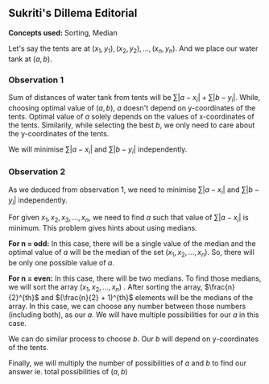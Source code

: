 ## Sukriti's Dillema Editorial

**Concepts used:** Sorting, Median

Let's say the tents are at $(x_1, y_1), (x_2, y_2), ... , (x_n, y_n).$ And we place our water tank at $(a,b).$

### Observation 1
Sum of distances of water tank from tents will be $\sum{|a - x_i|} + \sum{|b-y_i|}.$ While, choosing optimal value of $(a,b)$, $a$ doesn't depend on 
y-coordinates of the tents. Optimal value of $a$ solely depends on the values of x-coordinates of the tents. Similarily, while selecting the best $b$,
we only need to care about the y-coordinates of the tents.

We will minimise $\sum{|a - x_i|}$ and $\sum{|b-y_i|}$ independently.

### Observation 2
As we deduced from observation 1, we need to minimise $\sum{|a - x_i|}$ and $\sum{|b-y_i|}$ independently.

For given $x_1, x_2, x_3, ... , x_n$, we need to find $a$ such that value of $\sum{|a - x_i|}$ is minimum. This problem gives hints about using medians.

**For n = odd:** In this case, there will be a single value of the median and the optimal value of $a$  will be the median of the set $(x_1, x_2, ..., x_n)$.
So, there will be only one possible value of $a$.

**For n = even:** In this case, there will be two medians. To find those medians, we will sort the array $(x_1, x_2, ... , x_n)$ . 
After sorting the array, $\frac{n}{2}^{th}$ and $(\frac{n}{2} + 1)^{th}$ elements will be the medians of the array. In this case, 
we can choose any number between those numbers (including both), as our $a$. We will have multiple possibilities for our $a$ in this case.

We can do similar process to choose $b$. Our $b$ will depend on y-coordinates of the tents.

Finally, we will multiply the number of possibilities of $a$ and $b$ to find our answer ie. total possibilities of $(a, b)$
